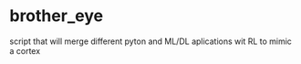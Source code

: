 # brother_eye
script that will merge different pyton and ML/DL aplications wit RL to mimic a cortex
